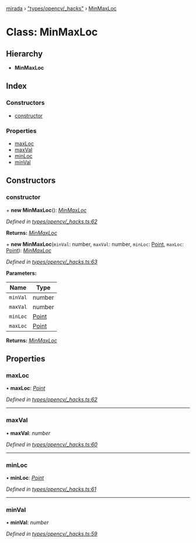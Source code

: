 [mirada](../README.md) › ["types/opencv/_hacks"](../modules/_types_opencv__hacks_.md) › [MinMaxLoc](_types_opencv__hacks_.minmaxloc.md)

# Class: MinMaxLoc


## Hierarchy

* **MinMaxLoc**

## Index

### Constructors

* [constructor](_types_opencv__hacks_.minmaxloc.md#constructor)

### Properties

* [maxLoc](_types_opencv__hacks_.minmaxloc.md#maxloc)
* [maxVal](_types_opencv__hacks_.minmaxloc.md#maxval)
* [minLoc](_types_opencv__hacks_.minmaxloc.md#minloc)
* [minVal](_types_opencv__hacks_.minmaxloc.md#minval)

## Constructors

###  constructor

\+ **new MinMaxLoc**(): *[MinMaxLoc](_types_opencv__hacks_.minmaxloc.md)*

*Defined in [types/opencv/_hacks.ts:62](https://github.com/cancerberoSgx/mirada/blob/e7b5ae6/mirada/src/types/opencv/_hacks.ts#L62)*

**Returns:** *[MinMaxLoc](_types_opencv__hacks_.minmaxloc.md)*

\+ **new MinMaxLoc**(`minVal`: number, `maxVal`: number, `minLoc`: [Point](_types_opencv__hacks_.point.md), `maxLoc`: [Point](_types_opencv__hacks_.point.md)): *[MinMaxLoc](_types_opencv__hacks_.minmaxloc.md)*

*Defined in [types/opencv/_hacks.ts:63](https://github.com/cancerberoSgx/mirada/blob/e7b5ae6/mirada/src/types/opencv/_hacks.ts#L63)*

**Parameters:**

Name | Type |
------ | ------ |
`minVal` | number |
`maxVal` | number |
`minLoc` | [Point](_types_opencv__hacks_.point.md) |
`maxLoc` | [Point](_types_opencv__hacks_.point.md) |

**Returns:** *[MinMaxLoc](_types_opencv__hacks_.minmaxloc.md)*

## Properties

###  maxLoc

• **maxLoc**: *[Point](_types_opencv__hacks_.point.md)*

*Defined in [types/opencv/_hacks.ts:62](https://github.com/cancerberoSgx/mirada/blob/e7b5ae6/mirada/src/types/opencv/_hacks.ts#L62)*

___

###  maxVal

• **maxVal**: *number*

*Defined in [types/opencv/_hacks.ts:60](https://github.com/cancerberoSgx/mirada/blob/e7b5ae6/mirada/src/types/opencv/_hacks.ts#L60)*

___

###  minLoc

• **minLoc**: *[Point](_types_opencv__hacks_.point.md)*

*Defined in [types/opencv/_hacks.ts:61](https://github.com/cancerberoSgx/mirada/blob/e7b5ae6/mirada/src/types/opencv/_hacks.ts#L61)*

___

###  minVal

• **minVal**: *number*

*Defined in [types/opencv/_hacks.ts:59](https://github.com/cancerberoSgx/mirada/blob/e7b5ae6/mirada/src/types/opencv/_hacks.ts#L59)*